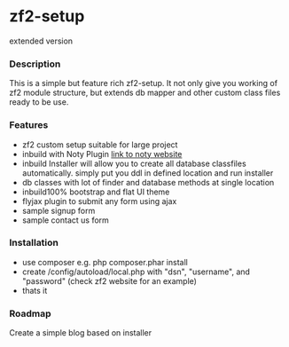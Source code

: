 # zf2-setup 
extended version

### Description
This is a simple but feature rich zf2-setup. It not only give you working of zf2 module structure, but extends db mapper and other custom class files ready to be use.
 
### Features
- zf2 custom setup suitable for large project
- inbuild with Noty Plugin <a href="http://ned.im/noty/#/about">link to noty website</a>
- inbuild Installer will allow you to create all database classfiles automatically. simply put you ddl in defined location and run installer
- db classes with lot of finder and database methods at single location
- inbuild100% bootstrap and flat UI theme 
- flyjax plugin to submit any form using ajax
- sample signup form
- sample contact us form

### Installation
- use composer e.g. php composer.phar install
- create /config/autoload/local.php with "dsn", "username", and "password" (check zf2 website for an example)
- thats it

### Roadmap
Create a simple blog based on installer

